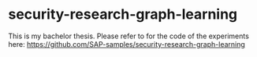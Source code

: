 # security-research-graph-learning
This is my bachelor thesis.
Please refer to for the code of the experiments here: https://github.com/SAP-samples/security-research-graph-learning
